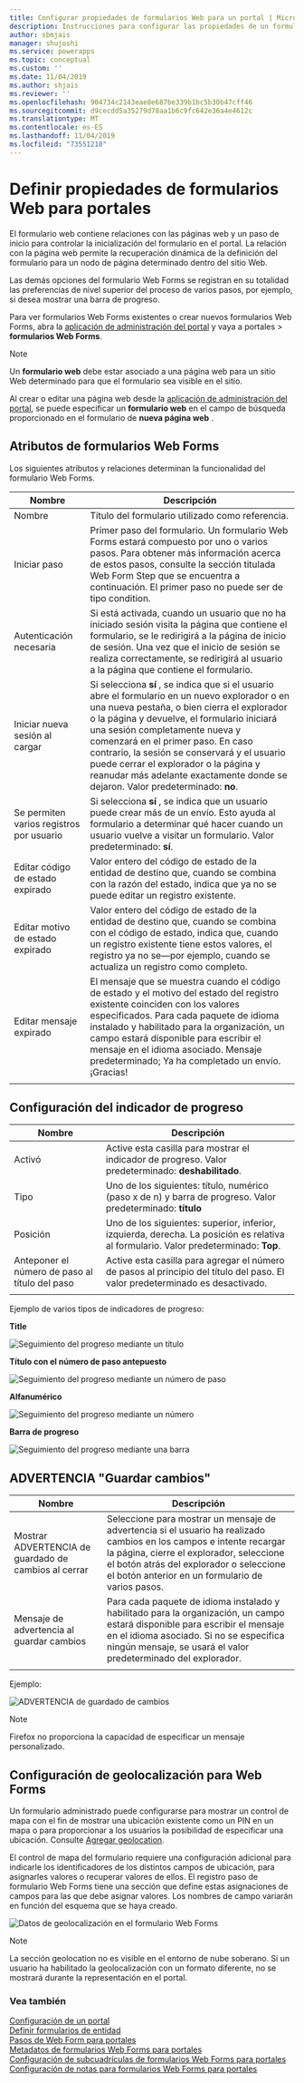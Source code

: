 ```yaml
---
title: Configurar propiedades de formularios Web para un portal | MicrosoftDocs
description: Instrucciones para configurar las propiedades de un formulario Web Forms para un portal.
author: sbmjais
manager: shujoshi
ms.service: powerapps
ms.topic: conceptual
ms.custom: ''
ms.date: 11/04/2019
ms.author: shjais
ms.reviewer: ''
ms.openlocfilehash: 904734c2143eae8e687be339b1bc5b30b47cff46
ms.sourcegitcommit: d9cecdd5a35279d78aa1b6c9fc642e36a4e4612c
ms.translationtype: MT
ms.contentlocale: es-ES
ms.lasthandoff: 11/04/2019
ms.locfileid: "73551218"
---
```

# <a name="define-web-form-properties-for-portals"></a>Definir propiedades de formularios Web para portales

El formulario web contiene relaciones con las páginas web y un paso de inicio para controlar la inicialización del formulario en el portal. La relación con la página web permite la recuperación dinámica de la definición del formulario para un nodo de página determinado dentro del sitio Web.  

Las demás opciones del formulario Web Forms se registran en su totalidad las preferencias de nivel superior del proceso de varios pasos, por ejemplo, si desea mostrar una barra de progreso.

Para ver formularios Web Forms existentes o crear nuevos formularios Web Forms, abra la [aplicación de administración del portal](configure-portal.md) y vaya a portales > **formularios Web Forms**.

> [!Note]
> Un **formulario web** debe estar asociado a una página web para un sitio Web determinado para que el formulario sea visible en el sitio.  

Al crear o editar una página web desde la [aplicación de administración del portal](configure-portal.md), se puede especificar un **formulario web** en el campo de búsqueda proporcionado en el formulario de **nueva página web** .

## <a name="web-form-attributes"></a>Atributos de formularios Web Forms

Los siguientes atributos y relaciones determinan la funcionalidad del formulario Web Forms.


|                Nombre                 |                                                                                                                                                                                        Descripción                                                                                                                                                                                         |
|-------------------------------------|--------------------------------------------------------------------------------------------------------------------------------------------------------------------------------------------------------------------------------------------------------------------------------------------------------------------------------------------------------------------------------------------|
|                Nombre                 |                                                                                                                                                                          Título del formulario utilizado como referencia.                                                                                                                                                                           |
|             Iniciar paso              |                                                                                Primer paso del formulario. Un formulario Web Forms estará compuesto por uno o varios pasos. Para obtener más información acerca de estos pasos, consulte la sección titulada Web Form Step que se encuentra a continuación. El primer paso no puede ser de tipo condition.                                                                                |
|       Autenticación necesaria       |                                                                              Si está activada, cuando un usuario que no ha iniciado sesión visita la página que contiene el formulario, se le redirigirá a la página de inicio de sesión. Una vez que el inicio de sesión se realiza correctamente, se redirigirá al usuario a la página que contiene el formulario.                                                                               |
|      Iniciar nueva sesión al cargar      |              Si selecciona **sí** , se indica que si el usuario abre el formulario en un nuevo explorador o en una nueva pestaña, o bien cierra el explorador o la página y devuelve, el formulario iniciará una sesión completamente nueva y comenzará en el primer paso. En caso contrario, la sesión se conservará y el usuario puede cerrar el explorador o la página y reanudar más adelante exactamente donde se dejaron. Valor predeterminado: **no**.               |
| Se permiten varios registros por usuario |                                                                                                  Si selecciona **sí** , se indica que un usuario puede crear más de un envío. Esto ayuda al formulario a determinar qué hacer cuando un usuario vuelve a visitar un formulario. Valor predeterminado: **sí**.                                                                                                   |
|       Editar código de estado expirado       |                                                                                                                    Valor entero del código de estado de la entidad de destino que, cuando se combina con la razón del estado, indica que ya no se puede editar un registro existente.                                                                                                                     |
|     Editar motivo de estado expirado      |                                                                       Valor entero del código de estado de la entidad de destino que, cuando se combina con el código de estado, indica que, cuando un registro existente tiene estos valores, el registro ya no se&mdash;por ejemplo, cuando se actualiza un registro como completo.                                                                       |
|        Editar mensaje expirado         | El mensaje que se muestra cuando el código de estado y el motivo del estado del registro existente coinciden con los valores especificados. Para cada paquete de idioma instalado y habilitado para la organización, un campo estará disponible para escribir el mensaje en el idioma asociado. Mensaje predeterminado; Ya ha completado un envío. ¡Gracias! |
|                                     |                                                                                                                                                                                                                                                                                                                                                                                            |

## <a name="progress-indicator-settings"></a>Configuración del indicador de progreso

| Nombre                              | Descripción                                                                                          |
|-----------------------------------|------------------------------------------------------------------------------------------------------|
| Activó                           | Active esta casilla para mostrar el indicador de progreso. Valor predeterminado: **deshabilitado**.                                      |
| Tipo                              | Uno de los siguientes: título, numérico (paso x de n) y barra de progreso. Valor predeterminado: **título**                                                                                    |
| Posición                          | Uno de los siguientes: superior, inferior, izquierda, derecha. La posición es relativa al formulario. Valor predeterminado: **Top**.                                                   |
| Anteponer el número de paso al título del paso | Active esta casilla para agregar el número de pasos al principio del título del paso. El valor predeterminado es desactivado. |
||

Ejemplo de varios tipos de indicadores de progreso:

**Title**

![Seguimiento del progreso mediante un título](../media/track-progress-title.png "Realizar un seguimiento del progreso mediante un título")  

**Título con el número de paso antepuesto**

![Seguimiento del progreso mediante un número de paso](../media/track-progress-step-number.png "Realizar un seguimiento del progreso mediante un número de paso")  

**Alfanumérico**

![Seguimiento del progreso mediante un número](../media/track-progress-numeral.png "Realizar un seguimiento del progreso mediante un número")  

**Barra de progreso**

![Seguimiento del progreso mediante una barra](../media/track-progress-bar.png "Realizar un seguimiento del progreso mediante una barra")  

## <a name="save-changes-warning"></a>ADVERTENCIA "Guardar cambios" 

|                 Nombre                  |                                                                                                                                Descripción                                                                                                                                |
|---------------------------------------|---------------------------------------------------------------------------------------------------------------------------------------------------------------------------------------------------------------------------------------------------------------------------|
| Mostrar ADVERTENCIA de guardado de cambios al cerrar |                         Seleccione para mostrar un mensaje de advertencia si el usuario ha realizado cambios en los campos e intente recargar la página, cierre el explorador, seleccione el botón atrás del explorador o seleccione el botón anterior en un formulario de varios pasos.                         |
|     Mensaje de advertencia al guardar cambios      | Para cada paquete de idioma instalado y habilitado para la organización, un campo estará disponible para escribir el mensaje en el idioma asociado. Si no se especifica ningún mensaje, se usará el valor predeterminado del explorador. |
|                                       |                                                                                                                                                                                                                                                                           |

Ejemplo:

![ADVERTENCIA de guardado de cambios](../media/save-changes-warning.png "ADVERTENCIA de guardado de cambios")  

>[!Note]
> Firefox no proporciona la capacidad de especificar un mensaje personalizado.

## <a name="geolocation-configuration-for-web-form"></a>Configuración de geolocalización para Web Forms

Un formulario administrado puede configurarse para mostrar un control de mapa con el fin de mostrar una ubicación existente como un PIN en un mapa o para proporcionar a los usuarios la posibilidad de especificar una ubicación. Consulte [Agregar geolocation](add-geolocation.md).

El control de mapa del formulario requiere una configuración adicional para indicarle los identificadores de los distintos campos de ubicación, para asignarles valores o recuperar valores de ellos. El registro paso de formulario Web Forms tiene una sección que define estas asignaciones de campos para las que debe asignar valores. Los nombres de campo variarán en función del esquema que se haya creado.

![Datos de geolocalización en el formulario Web Forms](../media/geolocation-managed-form.png "Datos de geolocalización en el formulario Web Forms")

> [!Note]
> La sección geolocation no es visible en el entorno de nube soberano. Si un usuario ha habilitado la geolocalización con un formato diferente, no se mostrará durante la representación en el portal.

### <a name="see-also"></a>Vea también

[Configuración de un portal](configure-portal.md)  
[Definir formularios de entidad](entity-forms.md)  
[Pasos de Web Form para portales](web-form-steps.md)  
[Metadatos de formularios Web Forms para portales](configure-web-form-metadata.md)  
[Configuración de subcuadrículas de formularios Web Forms para portales](configure-web-form-subgrid.md)  
[Configuración de notas para formularios Web Forms para portales](../configure-notes.md)  
